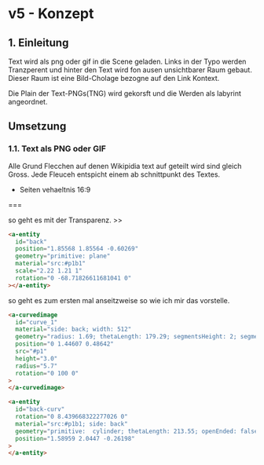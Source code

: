 # v5 - Konzept

## 1. Einleitung

Text wird als png oder gif in die Scene geladen.
Links in der Typo werden Tranzperent und hinter den Text wird fon ausen unsichtbarer Raum gebaut.
Dieser Raum ist eine Bild-Cholage bezogne auf den Link Kontext.

Die Plain der Text-PNGs(TNG) wird gekorsft und die Werden als labyrint angeordnet.

## Umsetzung

### 1.1. Text als PNG oder GIF

Alle Grund Flecchen auf denen Wikipidia text auf geteilt wird sind gleich Gross.
Jede Fleuceh entspicht einem ab schnittpunkt des Textes.

- Seiten vehaeltnis 16:9

===

so geht es mit der Transparenz. >>

```html
<a-entity
  id="back"
  position="1.85568 1.85564 -0.60269"
  geometry="primitive: plane"
  material="src:#p1b1"
  scale="2.22 1.21 1"
  rotation="0 -68.71826611681041 0"
></a-entity>
```

so geht es zum ersten mal anseitzweise so wie ich mir das vorstelle.

```html
<a-curvedimage
  id="curve_1"
  material="side: back; width: 512"
  geometry="radius: 1.69; thetaLength: 179.29; segmentsHeight: 2; segmentsRadial: 13; height: 2.23; thetaStart: -21.86"
  position="0 1.44607 0.48642"
  src="#p1"
  height="3.0"
  radius="5.7"
  rotation="0 100 0"
>
</a-curvedimage>

<a-entity
  id="back-curv"
  rotation="0 8.439668322277026 0"
  material="src:#p1b1; side: back"
  geometry="primitive:  cylinder; thetaLength: 213.55; openEnded: false"
  position="1.58959 2.0447 -0.26198"
>
</a-entity>
```
